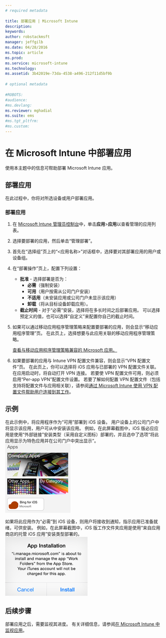 ```yaml
---
# required metadata

title: 部署应用 | Microsoft Intune
description:
keywords:
author: robstackmsft
manager: jeffgilb
ms.date: 04/28/2016
ms.topic: article
ms.prod:
ms.service: microsoft-intune
ms.technology:
ms.assetid: 3b42019e-73da-4538-a496-212f11d5bf9b

# optional metadata

#ROBOTS:
#audience:
#ms.devlang:
ms.reviewer: mghadial
ms.suite: ems
#ms.tgt_pltfrm:
#ms.custom:
---
```

# 在 Microsoft Intune 中部署应用

使用本主题中的信息可帮助部署 Microsoft Intune 应用。


## 部署应用
在此过程中，你将对所选设备或用户部署应用。

### 部署应用

1. 在 [Microsoft Intune 管理员控制台](https://manage.microsoft.com)中，单击**应用**&gt;**应用**以查看管理的应用列表。

2.  选择要部署的应用，然后单击“管理部署”。

3.  首先在“选择组”页上的“&lt;应用名称&gt;”对话框中，选择要对其部署应用的用户或设备组。

4.  在“部署操作”页上，配置下列设置：

    - **批准** - 选择部署是否为：
        - **必需**（强制安装）
        - **可用**（用户按需从公司门户安装）
        - **不适用**（未安装应用或公司门户未显示该应用）
        - **卸载**（将从目标设备卸载应用）。
    - **截止时间** - 对于“必需”安装，选择将在多长时间之后部署应用。 可以选择预定义的值，也可以选择“自定义”来配置你自己的截止时间。

5. 如果可以通过移动应用程序管理策略来配置要部署的应用，则会显示“移动应用程序管理”页。 在此页上，选择想要与此应用关联的移动应用程序管理策略。

    [查看与移动应用程序管理策略兼容的 Microsoft 应用。](https://www.microsoft.com/en-us/server-cloud/products/microsoft-intune/partners.aspx)

6. 如果要部署的应用与 Intune VPN 配置文件兼容，则会显示“VPN 配置文件”页。 在此页上，你可以选择将 iOS 应用与已部署的 VPN 配置文件关联。 在应用启动时，将自动打开 VPN 连接。 若要使 VPN 配置文件可用，则必须启用“Per-app VPN”配置文件设置。
 若要了解如何配置 VPN 配置文件（包括支持将配置文件与应用相关联），请参阅[通过 Microsoft Intune 使用 VPN 配置文件帮助用户连接到其工作](vpn-connections-in-microsoft-intune.md)。

## 示例

在此示例中，将应用程序作为“可用”部署到 iOS 设备。
用户设备上的公司门户中将显示该应用，用户可从中安装该应用。 例如，在此屏幕截图中，iOS 版必应应用是使用“外部链接”安装类型（采用自定义图标）部署的，并且选中了选项“将此应用显示为特色应用并在公司门户中突出显示”。
    ![iOS 可用应用](./media/available-install-on-iOS.png)

如果将此应用作为“必需”到 iOS 设备，则用户将接收到通知，指示应用已准备就绪，可供安装。 例如，在此屏幕截图中，iOS 版工作文件夹应用是使用“来自应用商店的托管 iOS 应用”安装类型部署的。
    ![iOS 必需应用](./media/iOS-Required-install.PNG)

## 后续步骤

部署应用之后，需要监视其进度。 有关详细信息，请参阅[在 Microsoft Intune 中监视应用](monitor-apps-in-microsoft-intune.md)。


<!--HONumber=Jun16_HO2-->


